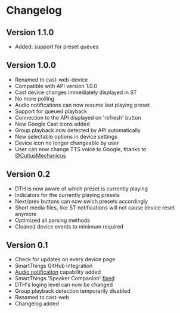 # Changelog
## Version 1.1.0
- Added: support for preset queues

## Version 1.0.0
- Renamed to cast-web-device
- Compatible with API version 1.0.0
- Cast device changes immediately displayed in ST
- No more polling
- Audio notifications can now resume last playing preset
- Support for queued playback
- Connection to the API displayed on 'refresh' button
- New Google Cast icons added
- Group playback now detected by API automatically
- New selectable options in device settings
- Device icon no longer changeable by user
- User can now change TTS voice to Google, thanks to [@CultusMechanicus](https://github.com/vervallsweg/cast-web-api/pull/64 "@CultusMechanicus")

## Version 0.2
- DTH is now aware of which preset is currently playing
- Indicators for the currently playing presets
- Next/prev buttons can now swich presets accordingly
- Short media files, like ST notifications will not cause device reset anymore
- Optimized all parsing methods
- Cleaned device events to minimum required

## Version 0.1
- Check for updates on every device page
- SmartThings GitHub integration
- [Audio notification](http://docs.smartthings.com/en/latest/capabilities-reference.html#audio-notification "Audio notification") capability added
- SmartThings 'Speaker Companion' [fixed](https://github.com/vervallsweg/smartthings/issues/7 "fixed")
- DTH's loging level can now be changed
- Group playback detection temporarily disabled
- Renamed to cast-web
- Changelog added